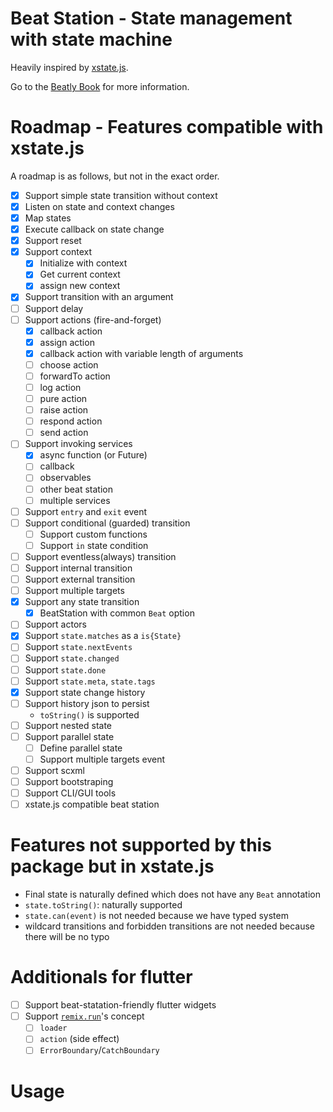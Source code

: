 # Beat Station - State management with state machine

Heavily inspired by [xstate.js](https://xstate.js.org). 

Go to the [Beatly Book](https://book.beatly.dev/) for more information.

# Roadmap - Features compatible with xstate.js

A roadmap is as follows, but not in the exact order. 

- [x] Support simple state transition without context
- [x] Listen on state and context changes
- [x] Map states
- [x] Execute callback on state change
- [x] Support reset
- [x] Support context
	- [x] Initialize with context
	- [x] Get current context
	- [x] assign new context
- [x] Support transition with an argument
- [ ] Support delay
- [ ] Support actions (fire-and-forget)
	- [x] callback action
	- [x] assign action
	- [x] callback action with variable length of arguments
	- [ ] choose action
	- [ ] forwardTo action
	- [ ] log action
	- [ ] pure action
	- [ ] raise action
	- [ ] respond action
	- [ ] send action
- [ ] Support invoking services
	- [x] async function (or Future)
	- [ ] callback
	- [ ] observables
	- [ ] other beat station
	- [ ] multiple services
- [ ] Support `entry` and `exit` event
- [ ] Support conditional (guarded) transition
	- [ ] Support custom functions
	- [ ] Support `in` state condition
- [ ] Support eventless(always) transition
- [ ] Support internal transition
- [ ] Support external transition
- [ ] Support multiple targets
- [x] Support any state transition
	- [x] BeatStation with common `Beat` option
- [ ] Support actors
- [x] Support `state.matches` as a `is{State}`
- [ ] Support `state.nextEvents`
- [ ] Support `state.changed`
- [ ] Support `state.done`
- [ ] Support `state.meta`, `state.tags`
- [x] Support state change history
- [ ] Support history json to persist 
	- `toString()` is supported
- [ ] Support nested state
- [ ] Support parallel state
	- [ ] Define parallel state
	- [ ] Support multiple targets event
- [ ] Support scxml
- [ ] Support bootstraping
- [ ] Support CLI/GUI tools
- [ ] xstate.js compatible beat station

# Features not supported by this package but in xstate.js

- Final state is naturally defined which does not have any `Beat` annotation
- `state.toString()`: naturally supported
- `state.can(event)` is not needed because we have typed system
- wildcard transitions and forbidden transitions are not needed because there will be no typo

# Additionals for flutter

- [ ] Support beat-statation-friendly flutter widgets
- [ ] Support [`remix.run`](https://remix.run)'s concept
	- [ ] `loader`
	- [ ] `action` (side effect)
	- [ ] `ErrorBoundary`/`CatchBoundary`

# Usage